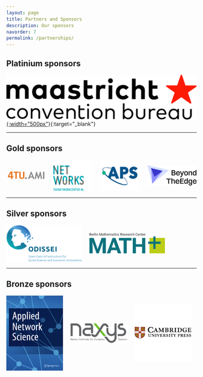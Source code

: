 ```yaml
---
layout: page
title: Partners and Sponsors
description: Our sponsors
navorder: 7
permalink: /partnerships/
---
```


## Platinium sponsors
[![Maastricht Convention Bureau](/assets/images/sponsors/Maastricht_Conv_Bureau.jpg){:width="500px"}](https://www.maastrichtconventionbureau.com/){:target="_blank"}

---


## Gold sponsors
<div style="display: flex; justify-content: left; gap: 20px; align-items: center; text-align: center;">
    <a href="https://www.4tu.nl/ami/" target="_blank">
        <img src="/assets/images/sponsors/4tu_ami_logo.jpg" alt="4TU Applied Mathematics Institute" style="width: 200px;">
    </a>
    <a href="https://www.thenetworkcenter.nl/" target="_blank">
        <img src="/assets/images/sponsors/networks_colo.png" alt="NETWORKS" style="width: 200px;">
    </a>
    <a href="https://www.aps.org/" target="_blank">
        <img src="/assets/images/sponsors/APSLogo-RGB.png" alt="Advancing Physics" style="width: 200px;">
    </a>
    <a href="https://BeyondTheEdge.network" target="_blank">
        <img src="/assets/images/sponsors/BTE-logo-black.png" alt="MSCA-DN BeyondTheEdge" style="width: 250px;">
    </a>
</div>

---

## Silver sponsors

<div style="display: flex; justify-content: left; gap: 20px; align-items: center; text-align: center;">
    <a href="https://odissei-data.nl/" target="_blank">
        <img src="/assets/images/sponsors/ODISSEI.png" alt="ODISSEI" style="width: 200px;">
    </a>
    <a href="https://mathplus.de" target="_blank">
        <img src="/assets/images/sponsors/Math+Logo_RGB.jpg" alt="MATH+" style="width: 200px;">
    </a>
</div>


---

## Bronze sponsors

<div style="display: flex; justify-content: left; gap: 20px; align-items: center; text-align: center;">
    <a href="https://appliednetsci.springeropen.com/" target="_blank">
        <img src="/assets/images/sponsors/ANS.png" alt="Applied Network Science" style="width: 150px;">
    </a>
    <a href="https://www.naxys.be" target="_blank">
        <img src="/assets/images/sponsors/LOGO_naxysGG2.jpg" alt="NAXYS" style="width: 150px;">
    </a>
    <a href="https://www.cambridge.org" target="_blank">
        <img src="/assets/images/sponsors/cup.png" alt="Cambridge University Press" style="width: 150px;">
    </a>

</div>


<!-- [![Gold Sponsor 1](https://odissei-soda.nl/images/logos/soda_logo.svg){:width="150px"}](https://odissei-soda.nl) -->

<!-- ---
---

## Bronze sponsors -->
<!-- [![Gold Sponsor 1](https://odissei-soda.nl/images/logos/soda_logo.svg){:width="100px"}](https://odissei-soda.nl) -->
